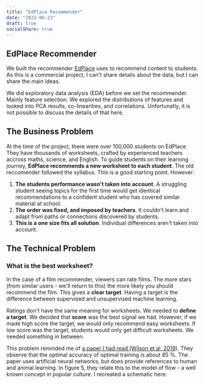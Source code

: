 ```yaml
---
title: "EdPlace Recommender"
date: "2023-06-23"
draft: true
socialShare: true
---
```


## EdPlace Recommender

We built the recommender [EdPlace](https://www.edplace.com/) uses to recommend content to students. As this is a commercial project, I can't share details about the data, but I can share the main ideas.

We did exploratory data analysis (EDA) before we set the recommender. Mainly feature selection. We explored the distributions of features and looked into PCA results, co-linearities, and correlations. Unfortunatly, it is not possible to discuss the details of that here.

## The Business Problem

At the time of the project, there were over 100,000 students on EdPlace. They have thousands of worksheets, crafted by experienced teachers accross maths, science, and English. To guide students on their learning journey, **EdPlace recommends a new worksheet to each student**. The old reccomender followed the syllabus. This is a good starting point. However:

1. **The students performance wasn't taken into account**. A struggling student seeing topics for the first time would get identical recommendations to a confident student who has covered similar material at school.
2. **The order was fixed, and imposed by teachers**. It couldn't learn and adapt from paths or connections discovered by students.
3. **This is a one size fits all solution**. Individual differences aren't taken into account.

## The Technical Problem

### What is the best worksheet?

In the case of a film recommender, viewers can rate films. The more stars (from similar users - we'll return to this) the more likely you should recommend the film. This gives a **clear target**. Having a target is the difference between supervised and unsupervised machine learning.

Ratings don't have the same meaning for worksheets. We needed to **define a target**. We decided that **score** was the best signal we had. However, if we made high score the target, we would only recommend easy worksheets. If low score was the target, students would only get difficult worksheets. We needed something in between.

This problem reminded me of [a paper I had read (Wilson et al, 2019)](https://www.nature.com/articles/s41467-019-12552-4). They observe that the optimal accuracy of optimal training is about 85 %. The paper uses artificial neural networks, but does provide references to human and animal learning. In figure 5, they relate this to the model of flow - a well known concept in popular culture. I recreated a schematic here:
